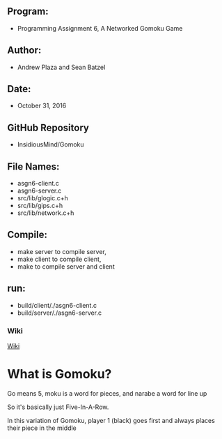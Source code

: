 ## Program: 
 - Programming Assignment 6, A Networked Gomoku Game

## Author: 
  - Andrew Plaza and Sean Batzel

## Date: 
 - October 31, 2016

## GitHub Repository
 - InsidiousMind/Gomoku

## File Names:
 - asgn6-client.c 
 - asgn6-server.c 
 - src/lib/glogic.c+h 
 - src/lib/gips.c+h 
 - src/lib/network.c+h

## Compile: 
 - make server to compile server, 
 - make client to compile client, 
 - make to compile server and client

## run: 
 - build/client/./asgn6-client.c
 - build/server/./asgn6-server.c


### Wiki
[Wiki](https://github.com/InsidiousMind/Gomoku/wiki)

# What is Gomoku?

Go means 5, moku is a word for pieces, and narabe a word for line up

So it's basically just Five-In-A-Row.

In this variation of Gomoku, player 1 (black) goes first and always places their piece in the middle
